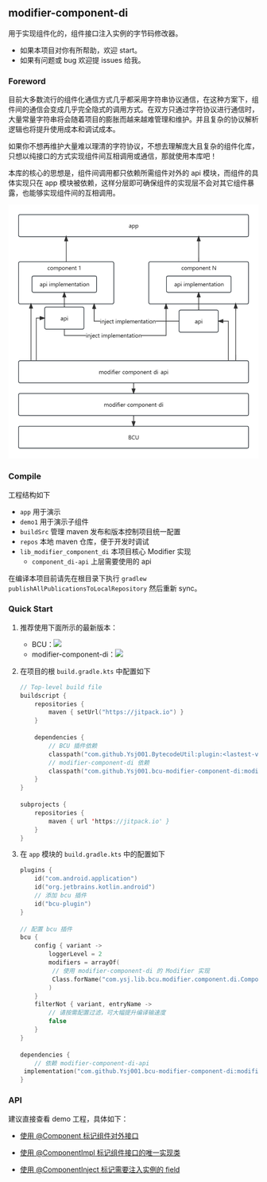 ## modifier-component-di

用于实现组件化的，组件接口注入实例的字节码修改器。

- 如果本项目对你有所帮助，欢迎 start。
- 如果有问题或 bug 欢迎提 issues 给我。



### Foreword

目前大多数流行的组件化通信方式几乎都采用字符串协议通信，在这种方案下，组件间的通信会变成几乎完全隐式的调用方式。在双方只通过字符协议进行通信时，大量常量字符串将会随着项目的膨胀而越来越难管理和维护。并且复杂的协议解析逻辑也将提升使用成本和调试成本。

如果你不想再维护大量难以理清的字符协议，不想去理解庞大且复杂的组件化库，只想以纯接口的方式实现组件间互相调用或通信，那就使用本库吧！

本库的核心的思想是，组件间调用都只依赖所需组件对外的 api 模块，而组件的具体实现只在 app 模块被依赖，这样分层即可确保组件的实现层不会对其它组件暴露，也能够实现组件间的互相调用。

![pic](readme_assets/BCU_modifier-component-di.png)

### Compile

工程结构如下

- `app` 用于演示
- `demo1` 用于演示子组件
- `buildSrc` 管理 maven 发布和版本控制项目统一配置
- `repos` 本地 maven 仓库，便于开发时调试
- `lib_modifier_component_di` 本项目核心 Modifier 实现
  - `component_di-api` 上层需要使用的 api

在编译本项目前请先在根目录下执行 `gradlew publishAllPublicationsToLocalRepository` 然后重新 sync。



### Quick Start

1. 推荐使用下面所示的最新版本：

   - BCU：[![](https://jitpack.io/v/Ysj001/BytecodeUtil.svg)](https://jitpack.io/#Ysj001/BytecodeUtil)
   - modifier-component-di：[![](https://jitpack.io/v/Ysj001/bcu-modifier-component-di.svg)](https://jitpack.io/#Ysj001/bcu-modifier-component-di)

2. 在项目的根 `build.gradle.kts` 中配置如下

   ```kotlin
   // Top-level build file
   buildscript {
       repositories {
           maven { setUrl("https://jitpack.io") }
       }
       
       dependencies {
           // BCU 插件依赖
           classpath("com.github.Ysj001.BytecodeUtil:plugin:<lastest-version>")
           // modifier-component-di 依赖
           classpath("com.github.Ysj001.bcu-modifier-component-di:modifier-component-di:<lastest-version>")
       }
   }
   
   subprojects {
       repositories {
           maven { url 'https://jitpack.io' }
       }
   }
   ```

3. 在 `app` 模块的 `build.gradle.kts` 中的配置如下

   ```kotlin
   plugins {
       id("com.android.application")
       id("org.jetbrains.kotlin.android")
       // 添加 bcu 插件
       id("bcu-plugin")
   }
   
   // 配置 bcu 插件
   bcu {
       config { variant ->
           loggerLevel = 2
           modifiers = arrayOf(
           	// 使用 modifier-component-di 的 Modifier 实现
           	Class.forName("com.ysj.lib.bcu.modifier.component.di.ComponentDIModifier"),
           )
       }
       filterNot { variant, entryName ->
           // 请按需配置过滤，可大幅提升编译输速度
           false
       }
   }
   
   dependencies {
       // 依赖 modifier-component-di-api
   	implementation("com.github.Ysj001.bcu-modifier-component-di:modifier-component-di-api:<lastest-version>")
   }
   
   ```



### API

建议直接查看 demo 工程，具体如下：

- [使用 @Component 标记组件对外接口](demo1/demo1-api/src/main/java/com/example/module/demo1/api/Demo1Component.kt)

- [使用 @ComponentImpl 标记组件接口的唯一实现类](demo1/src/main/java/com/example/module/demo1/Demo1ComponentImpl.kt)

- [使用 @ComponentInject 标记需要注入实例的 field](app/src/main/java/com/ysj/demo/component/MainActivity.kt)

